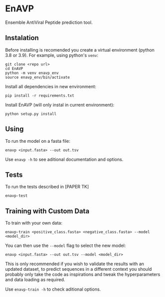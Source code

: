 # EnAVP

Ensemble AntiViral Peptide prediction tool.

## Instalation

Before installing is recomended you create a virtual environment (python 3.8 or 3.9).
For example, using python's `venv`:

    git clone <repo url>
    cd EnAVP
    python -m venv enavp_env
    source enavp_env/bin/activate

Install all dependencies in new environment:

    pip install -r requirements.txt

Install EnAVP (will only instal in current environment):

    python setup.py install

## Using

To run the model on a fasta file:

    enavp <input.fasta> --out out.tsv

Use `enavp -h` to see aditional documentation and options.

## Tests

To run the tests described in \[PAPER TK\]

    enavp-test

## Training with Custom Data

To train with your own data:

    enavp-train <positive_class.fasta> <negative_class.fasta> --model <model_dir>

You can then use the `--model` flag to select the new model:

    enavp <input.fasta> --out out.tsv --model <model_dir>

This is only recommended if you wish to validate the results with an updated
dataset, to predict sequences in a different context you should probably only take
the code as inspirations and tweak the hyperparameters and data loading as required.

Use `enavp-train -h` to check aditional options.

